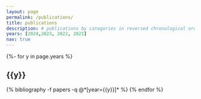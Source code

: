 ```yaml
---
layout: page
permalink: /publications/
title: publications
description: # publications by categories in reversed chronological order. generated by jekyll-scholar.
years: [2024,2023, 2022, 2021]
nav: true
---
```

<div class="publications">

{%- for y in page.years %}
  <h2 class="year">{{y}}</h2>
  {% bibliography -f papers -q @*[year={{y}}]* %}
{% endfor %}

</div>
